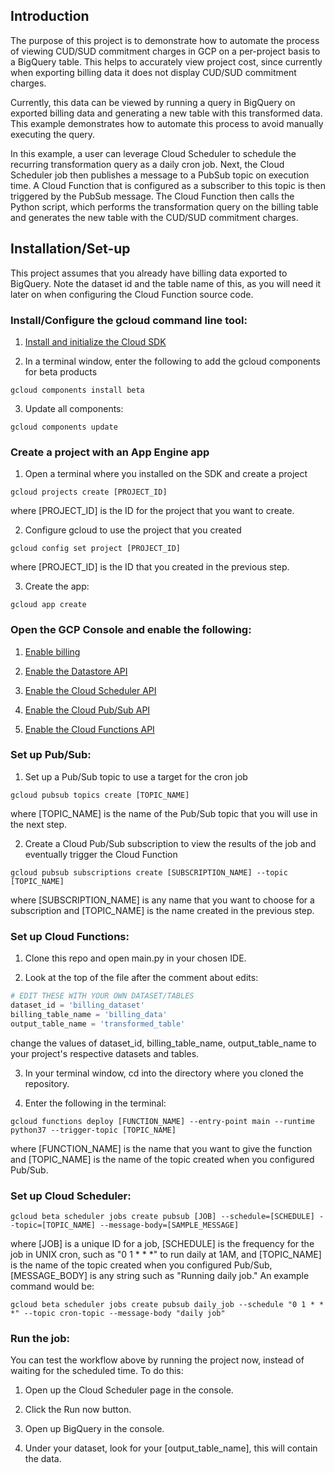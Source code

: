 <h2>Introduction</h2>
The purpose of this project is to demonstrate how to automate the process of viewing CUD/SUD commitment charges in GCP on a 
per-project basis to a BigQuery table. This helps to accurately view project cost, since currently when exporting billing 
data it does not display CUD/SUD commitment charges.


Currently, this data can be viewed by running a query in BigQuery on exported billing data and generating a new table with 
this transformed data. This example demonstrates how to automate this process to avoid manually executing the query.

In this example, a user can leverage Cloud Scheduler to schedule the recurring transformation query as a daily cron job. 
Next, the Cloud Scheduler job then publishes a message to a PubSub topic on execution time. A Cloud Function that is 
configured as a subscriber to this topic is then triggered by the PubSub message. The Cloud Function then calls the Python 
script, which performs the transformation query on the billing table and generates the new table with the CUD/SUD commitment 
charges.

<h2>Installation/Set-up</h2>
This project assumes that you already have billing data exported to BigQuery. Note the dataset id and the table name of 
this, as you will need it later on when configuring the Cloud Function source code.

<h3>Install/Configure the gcloud command line tool:</h3>

1. [Install and initialize the Cloud SDK](https://cloud.google.com/sdk/docs/how-to)

2. In a terminal window, enter the following to add the gcloud components for beta products
````
gcloud components install beta
````

3. Update all components:
````
gcloud components update
````

<h3>Create a project with an App Engine app</h3>

1. Open a terminal where you installed on the SDK and create a project

````
gcloud projects create [PROJECT_ID]
````

where [PROJECT_ID] is the ID for the project that you want to create.

2. Configure gcloud to use the project that you created

````
gcloud config set project [PROJECT_ID]
````
where [PROJECT_ID] is the ID that you created in the previous step.

3. Create the app:
````
gcloud app create
````

<h3>Open the GCP Console and enable the following:</h3>

1. [Enable billing](http://console.cloud.google.com/billing/?_ga=2.49090150.-1918546401.1542306879)

2. [Enable the Datastore API](https://console.cloud.google.com/datastore/welcome?_ga=2.58601962.-1918546401.1542306879)

3. [Enable the Cloud Scheduler API](http://console.cloud.google.com/apis/library/cloudscheduler.googleapis.com?_ga=2.212868180.-1918546401.1542306879)

4. [Enable the Cloud Pub/Sub API](https://pantheon.corp.google.com/flows/enableapi?apiid=pubsub)

5. [Enable the Cloud Functions API](https://pantheon.corp.google.com/flows/enableapi?apiid=cloudfunctions)

<h3>Set up Pub/Sub:</h3>

1. Set up a Pub/Sub topic to use a target for the cron job

````
gcloud pubsub topics create [TOPIC_NAME]
````

where [TOPIC_NAME] is the name of the Pub/Sub topic that you will use in the next step.
 
2. Create a Cloud Pub/Sub subscription to view the results of the job and eventually trigger the Cloud Function
````
gcloud pubsub subscriptions create [SUBSCRIPTION_NAME] --topic [TOPIC_NAME]
````
where [SUBSCRIPTION_NAME] is any name that you want to choose for a subscription and [TOPIC_NAME] is the name created in 
the previous step.

<h3>Set up Cloud Functions:</h3>

1. Clone this repo and open main.py in your chosen IDE.

2. Look at the top of the file after the comment about edits:

````python
# EDIT THESE WITH YOUR OWN DATASET/TABLES
dataset_id = 'billing_dataset'
billing_table_name = 'billing_data'
output_table_name = 'transformed_table'
````
change the values of dataset_id, billing_table_name, output_table_name to your project's respective datasets and tables.

3. In your terminal window, cd into the directory where you cloned the repository.

4. Enter the following in the terminal:
````
gcloud functions deploy [FUNCTION_NAME] --entry-point main --runtime python37 --trigger-topic [TOPIC_NAME]
````
where [FUNCTION_NAME] is the name that you want to give the function and [TOPIC_NAME] is the name of the topic created
when you configured Pub/Sub.


<h3>Set up Cloud Scheduler:</h3>

````
gcloud beta scheduler jobs create pubsub [JOB] --schedule=[SCHEDULE] --topic=[TOPIC_NAME] --message-body=[SAMPLE_MESSAGE]
````
where [JOB] is a unique ID for a job, [SCHEDULE] is the frequency for the job in UNIX cron, such as "0 1 * * *" to run daily 
at 1AM, and [TOPIC_NAME] is the name of the topic created when you configured Pub/Sub, [MESSAGE_BODY] is any string such 
as "Running daily job." An example command would be: 
````
gcloud beta scheduler jobs create pubsub daily_job --schedule "0 1 * * *" --topic cron-topic --message-body "daily job"
````

<h3>Run the job:</h3>
You can test the workflow above by running the project now, instead of waiting for the scheduled time. To do this:

1. Open up the Cloud Scheduler page in the console.

2. Click the Run now button.

3. Open up BigQuery in the console.

4. Under your dataset, look for your [output_table_name], this will contain the data.
